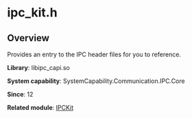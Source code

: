 # ipc_kit.h


## Overview

Provides an entry to the IPC header files for you to reference.

**Library**: libipc_capi.so

**System capability**: SystemCapability.Communication.IPC.Core

**Since**: 12

**Related module**: [IPCKit](_i_p_c_kit.md)

